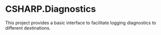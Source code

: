 # CSHARP.Diagnostics
This project provides a basic interface to facilitate logging diagnostics to different destinations.
